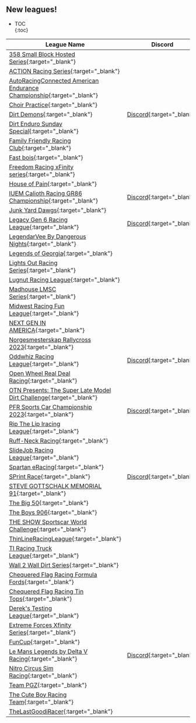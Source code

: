 ## New leagues!

* TOC  
{:toc}

|                                                                   League Name                                                                  |                          Discord                         |
|------------------------------------------------------------------------------------------------------------------------------------------------|----------------------------------------------------------|
|           [358 Small Block Hosted Series](https://members.iracing.com/membersite/member/LeagueView.do?league=9849){:target="_blank"}           |                                                          |
|                [ACTION Racing Series](https://members.iracing.com/membersite/member/LeagueView.do?league=9837){:target="_blank"}               |                                                          |
|[AutoRacingConnected American Endurance Championship](https://members.iracing.com/membersite/member/LeagueView.do?league=9856){:target="_blank"}|                                                          |
|                   [Choir Practice](https://members.iracing.com/membersite/member/LeagueView.do?league=9857){:target="_blank"}                  |                                                          |
|                    [Dirt Demons](https://members.iracing.com/membersite/member/LeagueView.do?league=9850){:target="_blank"}                    |[Discord](https://discord.gg/aRCzZebqgf){:target="_blank"}|
|             [Dirt Enduro Sunday Special](https://members.iracing.com/membersite/member/LeagueView.do?league=9863){:target="_blank"}            |                                                          |
|            [Family Friendly Racing Club](https://members.iracing.com/membersite/member/LeagueView.do?league=9872){:target="_blank"}            |                                                          |
|                     [Fast bois](https://members.iracing.com/membersite/member/LeagueView.do?league=9879){:target="_blank"}                     |                                                          |
|           [Freedom Racing xFinity series](https://members.iracing.com/membersite/member/LeagueView.do?league=9859){:target="_blank"}           |                                                          |
|                   [House of Pain](https://members.iracing.com/membersite/member/LeagueView.do?league=9866){:target="_blank"}                   |                                                          |
|       [IUEM Calioth Racing GR86 Championship](https://members.iracing.com/membersite/member/LeagueView.do?league=9878){:target="_blank"}       |[Discord](https://discord.gg/59tFAgzTtA){:target="_blank"}|
|                  [Junk Yard Dawgs](https://members.iracing.com/membersite/member/LeagueView.do?league=9836){:target="_blank"}                  |                                                          |
|             [Legacy Gen 6 Racing League](https://members.iracing.com/membersite/member/LeagueView.do?league=9871){:target="_blank"}            | [Discord](https://discord.gg/UpErqdK8){:target="_blank"} |
|          [LegendarVee By Dangerous Nights](https://members.iracing.com/membersite/member/LeagueView.do?league=9855){:target="_blank"}          |                                                          |
|                 [Legends of Georgia](https://members.iracing.com/membersite/member/LeagueView.do?league=9877){:target="_blank"}                |                                                          |
|              [Lights Out Racing Series](https://members.iracing.com/membersite/member/LeagueView.do?league=9839){:target="_blank"}             |                                                          |
|                [Lugnut Racing League](https://members.iracing.com/membersite/member/LeagueView.do?league=9865){:target="_blank"}               |                                                          |
|                [Madhouse LMSC Series](https://members.iracing.com/membersite/member/LeagueView.do?league=9847){:target="_blank"}               |                                                          |
|             [Midwest Racing Fun League](https://members.iracing.com/membersite/member/LeagueView.do?league=9851){:target="_blank"}             |                                                          |
|                [NEXT GEN IN AMERICA](https://members.iracing.com/membersite/member/LeagueView.do?league=9875){:target="_blank"}                |                                                          |
|          [Norgesmesterskap Rallycross 2023](https://members.iracing.com/membersite/member/LeagueView.do?league=9838){:target="_blank"}         |                                                          |
|               [Oddwhiz Racing League](https://members.iracing.com/membersite/member/LeagueView.do?league=9835){:target="_blank"}               |[Discord](https://discord.gg/vV63gHrURM){:target="_blank"}|
|            [Open Wheel Real Deal Racing](https://members.iracing.com/membersite/member/LeagueView.do?league=9853){:target="_blank"}            |                                                          |
| [OTN Presents: The Super Late Model Dirt Challenge](https://members.iracing.com/membersite/member/LeagueView.do?league=9860){:target="_blank"} |                                                          |
|          [PFR Sports Car Championship 2023](https://members.iracing.com/membersite/member/LeagueView.do?league=9852){:target="_blank"}         |[Discord](https://discord.gg/raVpbc8WhQ){:target="_blank"}|
|             [Rip The Lip Iracing League](https://members.iracing.com/membersite/member/LeagueView.do?league=9870){:target="_blank"}            |                                                          |
|                 [Ruff\-Neck Racing](https://members.iracing.com/membersite/member/LeagueView.do?league=9844){:target="_blank"}                 |                                                          |
|               [SlideJob Racing League](https://members.iracing.com/membersite/member/LeagueView.do?league=9868){:target="_blank"}              |                                                          |
|                  [Spartan eRacing](https://members.iracing.com/membersite/member/LeagueView.do?league=9861){:target="_blank"}                  |                                                          |
|                    [SPrint Race](https://members.iracing.com/membersite/member/LeagueView.do?league=9854){:target="_blank"}                    |[Discord](https://discord.gg/NvBJ4XxtZJ){:target="_blank"}|
|            [STEVE GOTTSCHALK MEMORIAL 91](https://members.iracing.com/membersite/member/LeagueView.do?league=9846){:target="_blank"}           |                                                          |
|                     [The Big 50](https://members.iracing.com/membersite/member/LeagueView.do?league=9858){:target="_blank"}                    |                                                          |
|                    [The Boys 906](https://members.iracing.com/membersite/member/LeagueView.do?league=9862){:target="_blank"}                   |                                                          |
|         [THE SHOW Sportscar World Challenge](https://members.iracing.com/membersite/member/LeagueView.do?league=9880){:target="_blank"}        |                                                          |
|                [ThinLineRacingLeague](https://members.iracing.com/membersite/member/LeagueView.do?league=9848){:target="_blank"}               |                                                          |
|               [TI Racing Truck League](https://members.iracing.com/membersite/member/LeagueView.do?league=9867){:target="_blank"}              |                                                          |
|              [Wall 2 Wall Dirt Series](https://members.iracing.com/membersite/member/LeagueView.do?league=9841){:target="_blank"}              |                                                          |
|        [Chequered Flag Racing Formula Fords](https://members.iracing.com/membersite/member/LeagueView.do?league=9874){:target="_blank"}        |                                                          |
|           [Chequered Flag Racing Tin Tops](https://members.iracing.com/membersite/member/LeagueView.do?league=9873){:target="_blank"}          |                                                          |
|               [Derek's Testing League](https://members.iracing.com/membersite/member/LeagueView.do?league=9869){:target="_blank"}              |                                                          |
|           [Extreme Forces Xfinity Series](https://members.iracing.com/membersite/member/LeagueView.do?league=9840){:target="_blank"}           |                                                          |
|                       [FunCup](https://members.iracing.com/membersite/member/LeagueView.do?league=9876){:target="_blank"}                      |                                                          |
|         [Le Mans Legends by Delta V Racing](https://members.iracing.com/membersite/member/LeagueView.do?league=9842){:target="_blank"}         |[Discord](https://discord.gg/pgznVUgJjd){:target="_blank"}|
|              [Nitro Circus Sim Racing](https://members.iracing.com/membersite/member/LeagueView.do?league=9845){:target="_blank"}              |                                                          |
|                      [Team PGZ](https://members.iracing.com/membersite/member/LeagueView.do?league=9864){:target="_blank"}                     |                                                          |
|              [The Cute Boy Racing Team](https://members.iracing.com/membersite/member/LeagueView.do?league=9843){:target="_blank"}             |                                                          |
|                 [TheLastGoodiRacer](https://members.iracing.com/membersite/member/LeagueView.do?league=9881){:target="_blank"}                 |                                                          |

